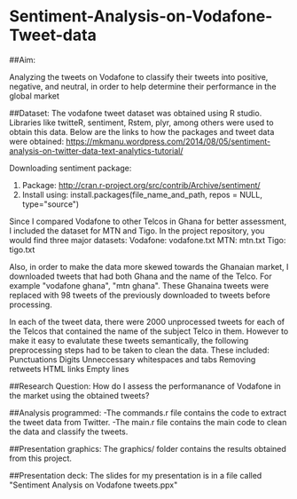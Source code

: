 # Sentiment-Analysis-on-Vodafone-Tweet-data

##Aim:

Analyzing the tweets on Vodafone to classify their tweets into positive, negative, and neutral, in order to help determine their performance in the global market 


##Dataset:
The vodafone tweet dataset was obtained using R studio. Libraries like twitteR, sentiment, Rstem, plyr, among others were used to obtain this data. 
Below are the links to how the packages and tweet data were obtained:
https://mkmanu.wordpress.com/2014/08/05/sentiment-analysis-on-twitter-data-text-analytics-tutorial/

Downloading sentiment package:
1. Package:  http://cran.r-project.org/src/contrib/Archive/sentiment/
2. Install using:  install.packages(file_name_and_path, repos = NULL, type="source")


Since I compared Vodafone to other Telcos in Ghana for better assessment, I included the dataset for MTN and Tigo. In the project repository, you would find three major datasets:
  Vodafone: vodafone.txt
  MTN: mtn.txt
  Tigo: tigo.txt

Also, in order to make the data more skewed towards the Ghanaian market, I downloaded tweets that had both Ghana and the name of the Telco. For example "vodafone ghana", "mtn ghana". These Ghanaina tweets were replaced with 98 tweets of the           previously downloaded to tweets before processing. 

In each of the tweet data, there were 2000 unprocessed tweets for each of the Telcos that contained the name of the subject Telco in them. However to make it easy to evalutate these tweets semantically, the following  preprocessing steps had to be taken to clean the data. These included:
  Punctuations
  Digits
  Unneccessary whitespaces and tabs
  Removing retweets
  HTML links
  Empty lines
  

##Research Question:
    How do I assess the performanance of Vodafone in the market using the obtained tweets?


##Analysis programmed:
  -The commands.r file contains the code to extract the tweet data from Twitter. 
  -The main.r file contains the main code to clean the data and classify the tweets.


##Presentation graphics:
  The graphics/ folder contains the results obtained from this project.
  
  
##Presentation deck:
  The slides for my presentation is in a file called "Sentiment Analysis on Vodafone tweets.ppx"

 
